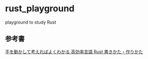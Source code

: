 # rust_playground

playground to study Rust

## 参考書

[手を動かして考えればよくわかる 高効率言語 Rust 書きかた・作りかた](https://www.amazon.co.jp/%E6%89%8B%E3%82%92%E5%8B%95%E3%81%8B%E3%81%97%E3%81%A6%E8%80%83%E3%81%88%E3%82%8C%E3%81%B0%E3%82%88%E3%81%8F%E3%82%8F%E3%81%8B%E3%82%8B-%E9%AB%98%E5%8A%B9%E7%8E%87%E8%A8%80%E8%AA%9E-Rust-%E6%9B%B8%E3%81%8D%E3%81%8B%E3%81%9F%E3%83%BB%E4%BD%9C%E3%82%8A%E3%81%8B%E3%81%9F-%E3%82%AF%E3%82%B8%E3%83%A9%E9%A3%9B%E8%A1%8C%E6%9C%BA/dp/4802613512)
